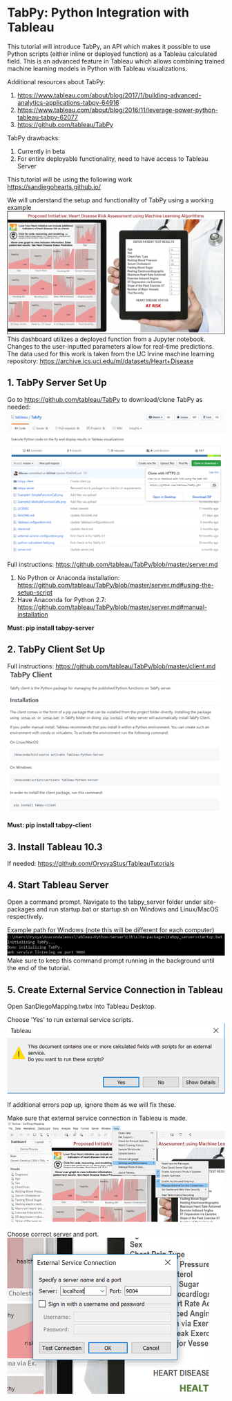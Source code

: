 # TabPy: Python Integration with Tableau
This tutorial will introduce TabPy, an API which makes it possible to use Python scripts (either inline or deployed function) as a Tableau calculated field. This is an advanced feature in Tableau which allows combining trained machine learning models in Python with Tableau visualizations. 

Additional resources about TabPy:
1. https://www.tableau.com/about/blog/2017/1/building-advanced-analytics-applications-tabpy-64916
2. https://www.tableau.com/about/blog/2016/11/leverage-power-python-tableau-tabpy-62077
3. https://github.com/tableau/TabPy

TabPy drawbacks:
1. Currently in beta
2. For entire deployable functionality, need to have access to Tableau Server

This tutorial will be using the following work https://sandiegohearts.github.io/

We will understand the setup and functionality of TabPy using a working example
<img src="https://github.com/OrysyaStus/TableauTutorials/blob/master/TabPy_Python_Integration/Images/TabPy.PNG">
This dashboard utilizes a deployed function from a Jupyter notebook. Changes to the user-inputted parameters allow for real-time predictions. The data used for this work is taken from the UC Irvine machine learning repository: https://archive.ics.uci.edu/ml/datasets/Heart+Disease

## 1. TabPy Server Set Up
Go to https://github.com/tableau/TabPy to download/clone TabPy as needed:
<img src="https://github.com/OrysyaStus/TableauTutorials/blob/master/TabPy_Python_Integration/Images/TabPy_Setup_1.PNG">

Full instructions: https://github.com/tableau/TabPy/blob/master/server.md
1. No Python or Anaconda installation: https://github.com/tableau/TabPy/blob/master/server.md#using-the-setup-script
2. Have Anaconda for Python 2.7: https://github.com/tableau/TabPy/blob/master/server.md#manual-installation

**Must: pip install tabpy-server**

## 2. TabPy Client Set Up
Full instructions: https://github.com/tableau/TabPy/blob/master/client.md
<img src="https://github.com/OrysyaStus/TableauTutorials/blob/master/TabPy_Python_Integration/Images/tabpy_client.PNG">

**Must: pip install tabpy-client**

## 3. Install Tableau 10.3
If needed: https://github.com/OrysyaStus/TableauTutorials

## 4. Start Tableau Server
Open a command prompt. Navigate to the tabpy_server folder under site-packages and run startup.bat or startup.sh on Windows and Linux/MacOS respectively. 

Example path for Windows (note this will be different for each computer)
<img src="https://github.com/OrysyaStus/TableauTutorials/blob/master/TabPy_Python_Integration/Images/start_tableau_server.PNG">
Make sure to keep this command prompt running in the background until the end of the tutorial.

## 5. Create External Service Connection in Tableau
Open SanDiegoMapping.twbx into Tableau Desktop. 

Choose 'Yes' to run external service scripts. <br>
<img src="https://github.com/OrysyaStus/TableauTutorials/blob/master/TabPy_Python_Integration/Images/run_external_service.PNG">

If additional errors pop up, ignore them as we will fix these.

Make sure that external service connection in Tableau is made.<br>
<img src="https://github.com/OrysyaStus/TableauTutorials/blob/master/TabPy_Python_Integration/Images/external_service_connection1.PNG">
<br><br>Choose correct server and port.<br>
<img src="https://github.com/OrysyaStus/TableauTutorials/blob/master/TabPy_Python_Integration/Images/external_service_connection2.PNG">

